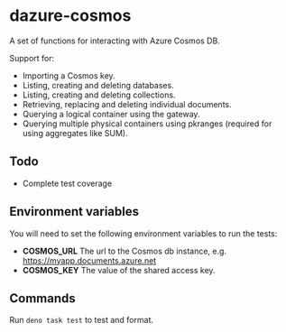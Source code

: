 # dazure-cosmos

A set of functions for interacting with Azure Cosmos DB.

Support for:

- Importing a Cosmos key.
- Listing, creating and deleting databases.
- Listing, creating and deleting collections.
- Retrieving, replacing and deleting individual documents.
- Querying a logical container using the gateway.
- Querying multiple physical containers using pkranges (required for using
  aggregates like SUM).

## Todo

- Complete test coverage

## Environment variables

You will need to set the following environment variables to run the tests:

- **COSMOS_URL** The url to the Cosmos db instance, e.g.
  https://myapp.documents.azure.net
- **COSMOS_KEY** The value of the shared access key.

## Commands

Run `deno task test` to test and format.
